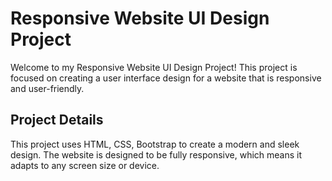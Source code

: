 # Responsive Website UI Design Project

Welcome to my Responsive Website UI Design Project! This project is focused on creating a user interface design for a website that is responsive and user-friendly.

## Project Details

This project uses HTML, CSS, Bootstrap to create a modern and sleek design. The website is designed to be fully responsive, which means it adapts to any screen size or device.
